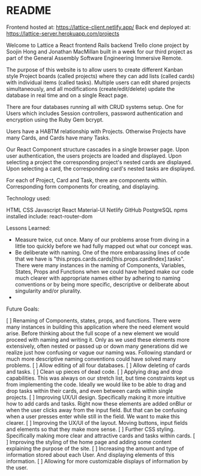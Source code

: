 # README
Frontend hosted at: https://lattice-client.netlify.app/
Back end deployed at: https://lattice-server.herokuapp.com/projects

Welcome to Lattice a React frontend Rails backend Trello clone project by Soojin Hong and Jonathan MacMillan built in a week for our third project as part of the General Assembly Software Engineering Immersive Remote.

The purpose of this website is to allow users to create different Kanban style Project boards (called projects) where they can add lists (called cards) with individual items (called tasks). Multiple users can edit shared projects simultaneously, and all modifications (create/edit/delete) update the database in real time and on a single React page.


There are four databases running all with CRUD systems setup. One for Users which includes Session controllers, password authentication and encryption using the Ruby Gem bcrypt.

Users have a HABTM relationship with Projects. Otherwise Projects have many Cards, and Cards have many Tasks.

Our React Component structure cascades in a single browser page. Upon user authentication, the users projects are loaded and displayed. Upon selecting a project the corresponding project's nested cards are displayed. Upon selecting a card, the corresponding card's nested tasks are displayed.

For each of Project, Card and Task, there are components within. Corresponding form components for creating, and displaying.

Technology used:

HTML
CSS
Javascript
React
Material-UI
Netlify
GitHub
PostgreSQL
npms installed include: react-router-dom



Lessons Learned:

- Measure twice, cut once. Many of our problems arose from diving in a little too quickly before we had fully mapped out what our concept was.
- Be deliberate with naming. One of the more embarassing lines of code that we have is "this.props.cards.cards[this.props.cardIndex].tasks".  There were many instances in the naming of Components, Variables, States, Props and Functions when we could have helped make our code much clearer with appropriate names either by adhering to naming conventions or by being more specific, descriptive or deliberate about singularity and/or plurality.
- 



Future Goals:

 [ ] Renaming of Components, states, props, and functions. There were many instances in building this application where the need element would arise. Before thinking about the full scope of a new element we would proceed with naming and writing it. Only as we used these elements more extensively, often nested or passed up or down many generations did we realize just how confusing or vague our naming was. Following standard or much more descriptive naming conventions could have solved many problems.
 [ ] Allow editing of all four databases.
 [ ] Allow deleting of cards and tasks.
 [ ] Clean up pieces of dead code.
 [ ] Applying drag and drop capabilities. This was always on our stretch list, but time constraints kept us from implementing the code. Ideally we would like to be able to drag and drop tasks within their cards, and even between cards within single projects.
 [ ] Improving UX/UI design. Specifically making it more intuitive how to add cards and tasks. Right now these elements are added onBlur or when the user clicks away from the input field. But that can be confusing when a user presses enter while still in the field. We want to make this clearer.
 [ ] Improving the UX/UI of the layout. Moving buttons, input fields and elements so that they make more sense.
 [ ] Further CSS styling. Specifically making more clear and attractive cards and tasks within cards.
 [ ] Improving the styling of the home page and adding some content explaining the purpose of the site.
 [ ] Increasing the amount and type of information stored about each User.  And displaying elements of this information.
 [ ] Allowing for more customizable displays of information by the user.
